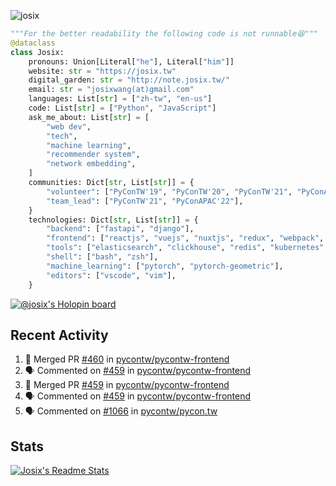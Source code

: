 ![josix](https://komarev.com/ghpvc/?username=josix)
```python
"""For the better readability the following code is not runnable😆"""
@dataclass
class Josix:
    pronouns: Union[Literal["he"], Literal["him"]]
    website: str = "https://josix.tw"
    digital_garden: str = "http://note.josix.tw/"
    email: str = "josixwang(at)gmail.com"
    languages: List[str] = ["zh-tw", "en-us"]
    code: List[str] = ["Python", "JavaScript"]
    ask_me_about: List[str] = [
        "web dev",
        "tech",
        "machine learning",
        "recommender system",
        "network embedding",
    ]
    communities: Dict[str, List[str]] = {
        "volunteer": ["PyConTW'19", "PyConTW'20", "PyConTW'21", "PyConAPAC'22"],
        "team_lead": ["PyConTW'21", "PyConAPAC'22"],
    }
    technologies: Dict[str, List[str]] = {
        "backend": ["fastapi", "django"],
        "frontend": ["reactjs", "vuejs", "nuxtjs", "redux", "webpack", "tailwindcss"],
        "tools": ["elasticsearch", "clickhouse", "redis", "kubernetes", "docker"],
        "shell": ["bash", "zsh"],
        "machine_learning": ["pytorch", "pytorch-geometric"],
        "editors": ["vscode", "vim"],
    }
```
[![@josix's Holopin board](https://holopin.io/api/user/board?user=josix)](https://holopin.io/@josix)

## Recent Activity
<!--START_SECTION:activity-->
1. 🎉 Merged PR [#460](https://github.com/pycontw/pycontw-frontend/pull/460) in [pycontw/pycontw-frontend](https://github.com/pycontw/pycontw-frontend)
2. 🗣 Commented on [#459](https://github.com/pycontw/pycontw-frontend/pull/459#issuecomment-1862023949) in [pycontw/pycontw-frontend](https://github.com/pycontw/pycontw-frontend)
3. 🎉 Merged PR [#459](https://github.com/pycontw/pycontw-frontend/pull/459) in [pycontw/pycontw-frontend](https://github.com/pycontw/pycontw-frontend)
4. 🗣 Commented on [#459](https://github.com/pycontw/pycontw-frontend/pull/459#issuecomment-1852123959) in [pycontw/pycontw-frontend](https://github.com/pycontw/pycontw-frontend)
5. 🗣 Commented on [#1066](https://github.com/pycontw/pycon.tw/pull/1066#issuecomment-1827050228) in [pycontw/pycon.tw](https://github.com/pycontw/pycon.tw)
<!--END_SECTION:activity-->



## Stats
[![Josix's Readme Stats](https://github-readme-stats.vercel.app/api?username=josix&show_icons=true&theme=default&count_private=true&card_width=400)](https://github.com/anuraghazra/github-readme-stats)
